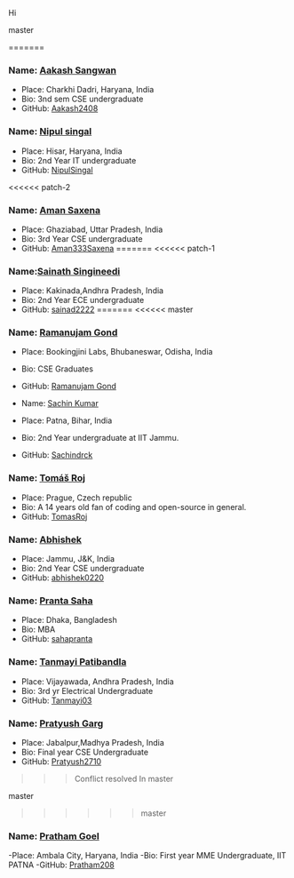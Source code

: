Hi

 master

=======

### Name: [Aakash Sangwan](https://github.com/Aakash2408)
- Place: Charkhi Dadri, Haryana, India
- Bio: 3nd sem CSE undergraduate
- GitHub: [Aakash2408](https://github.com/Aakash2408)

### Name: [Nipul singal](https://github.com/Nipulsingal)
- Place: Hisar, Haryana, India
- Bio: 2nd Year IT undergraduate
- GitHub: [NipulSingal](https://github.com/NipulSingal)

<<<<<< patch-2
### Name: [Aman Saxena](https://github.com/Aman333Saxena)
- Place: Ghaziabad, Uttar Pradesh, India
- Bio: 3rd Year CSE undergraduate
- GitHub: [Aman333Saxena](https://github.com/Aman333Saxena)
=======
<<<<<< patch-1
### Name:[Sainath Singineedi](https://github.com/sainad2222)
- Place: Kakinada,Andhra Pradesh, India
- Bio: 2nd Year ECE undergraduate
- GitHub: [sainad2222](https://github.com/Aakash2408)
=======
<<<<<< master
### Name: [Ramanujam Gond](https://github.com/ramanujamgond)
- Place: Bookingjini Labs, Bhubaneswar, Odisha, India
- Bio: CSE Graduates
- GitHub: [Ramanujam Gond](https://github.com/ramanujamgond)

- Name: [Sachin Kumar](https://github.com/Sachindrck)
- Place: Patna, Bihar, India
- Bio: 2nd Year undergraduate at IIT Jammu.
- GitHub: [Sachindrck](https://github.com/Sachindrck)

### Name: [Tomáš Roj](https://github.com/TomasRoj/)
- Place: Prague, Czech republic
- Bio: A 14 years old fan of coding and open-source in general.
- GitHub: [TomasRoj](https://github.com/TomasRoj/)


### Name: [Abhishek](https://github.com/abhishek0220)
- Place: Jammu, J&K, India
- Bio: 2nd Year CSE undergraduate
- GitHub: [abhishek0220](https://github.com/abhishek0220)


### Name: [Pranta Saha](https://github.com/sahapranta)
- Place: Dhaka, Bangladesh
- Bio: MBA
- GitHub: [sahapranta](https://github.com/sahapranta)


### Name: [Tanmayi Patibandla](https://github.com/Tanmayi03)
- Place: Vijayawada, Andhra Pradesh, India
- Bio: 3rd yr Electrical Undergraduate
- GitHub: [Tanmayi03](https://github.com/Tanmayi03)


### Name: [Pratyush Garg](https://github.com/Tanmayi03)
- Place: Jabalpur,Madhya Pradesh, India
- Bio: Final year CSE Undergraduate
- GitHub: [Pratyush2710](https://github.com/Pratyush2710)



>>>Conflict resolved In master

master
>>>>>> master

### Name: [Pratham Goel](https://github.com/Pratham208)
-Place: Ambala City, Haryana, India
-Bio: First year MME Undergraduate, IIT PATNA
-GitHub: [Pratham208](https://github.com/Pratham208)

